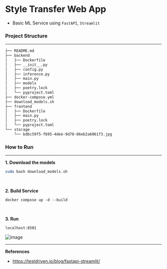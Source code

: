 # Style Transfer Web App
- Basic ML Service using `FastAPI`, `Streamlit`

### Project Structure
---
``` bash
├── README.md
├── backend
│   ├── Dockerfile
│   ├── __init__.py
│   ├── config.py
│   ├── inference.py
│   ├── main.py
│   ├── models
│   ├── poetry.lock
│   └── pyproject.toml
├── docker-compose.yml
├── download_models.sh
├── frontend
│   ├── Dockerfile
│   ├── main.py
│   ├── poetry.lock
│   └── pyproject.toml
└── storage
    └── bdbc59f5-f695-4dee-9d78-86eb2a6061f3.jpg
```
### How to Run
---
**1. Download the models**
``` bash
sudo bash download_models.sh
```

</br>

**2. Build Service**
``` docker
docker compose up -d --build
```

</br>

**3. Run**
``` http
localhost:8501
```


![image](https://github.com/woodywarhol9/hydra-practice/assets/86637320/f07ee8f3-eaf1-4fee-a1e2-1ad382acee44)

---
**References**
- https://testdriven.io/blog/fastapi-streamlit/